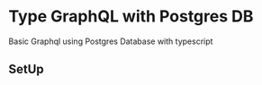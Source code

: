 # Type GraphQL with Postgres DB

Basic Graphql using Postgres Database with typescript

## SetUp

```

```


